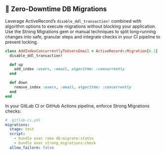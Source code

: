 ## 🔄 Zero-Downtime DB Migrations

Leverage ActiveRecord’s `disable_ddl_transaction!` combined with algorithm options to execute migrations without blocking your application. Use the Strong Migrations gem or manual techniques to split long‐running changes into safe, granular steps and integrate checks in your CI pipeline to prevent locking.

```ruby
class AddIndexConcurrentlyToUsersEmail < ActiveRecord::Migration[6.1]
  disable_ddl_transaction!

  def up
    add_index :users, :email, algorithm: :concurrently
  end

  def down
    remove_index :users, :email, algorithm: :concurrently
  end
end
```

In your GitLab CI or GitHub Actions pipeline, enforce Strong Migrations checks:

```yaml
# .gitlab-ci.yml
migrations:
  stage: test
  script:
    - bundle exec rake db:migrate:status
    - bundle exec strong_migrations:check
  allow_failure: false
```